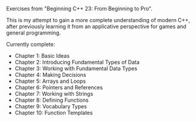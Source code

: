 Exercises from "Beginning C++ 23: From Beginning to Pro". 

This is my attempt to gain a more complete understanding of modern C++, after previously learning it from an applicative perspective for games and general programming.

Currently complete:

- Chapter 1: Basic Ideas
- Chapter 2: Introducing Fundamental Types of Data
- Chapter 3: Working with Fundamental Data Types
- Chapter 4: Making Decisions
- Chapter 5: Arrays and Loops
- Chapter 6: Pointers and References
- Chapter 7: Working with Strings
- Chapter 8: Defining Functions
- Chapter 9: Vocabulary Types
- Chapter 10: Function Templates